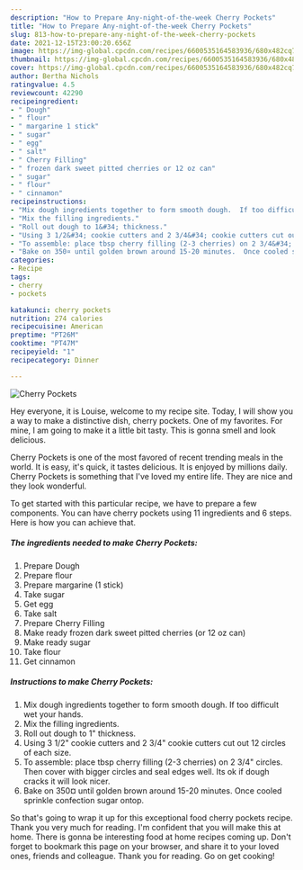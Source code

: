 ```yaml
---
description: "How to Prepare Any-night-of-the-week Cherry Pockets"
title: "How to Prepare Any-night-of-the-week Cherry Pockets"
slug: 813-how-to-prepare-any-night-of-the-week-cherry-pockets
date: 2021-12-15T23:00:20.656Z
image: https://img-global.cpcdn.com/recipes/6600535164583936/680x482cq70/cherry-pockets-recipe-main-photo.jpg
thumbnail: https://img-global.cpcdn.com/recipes/6600535164583936/680x482cq70/cherry-pockets-recipe-main-photo.jpg
cover: https://img-global.cpcdn.com/recipes/6600535164583936/680x482cq70/cherry-pockets-recipe-main-photo.jpg
author: Bertha Nichols
ratingvalue: 4.5
reviewcount: 42290
recipeingredient:
- " Dough"
- " flour"
- " margarine 1 stick"
- " sugar"
- " egg"
- " salt"
- " Cherry Filling"
- " frozen dark sweet pitted cherries or 12 oz can"
- " sugar"
- " flour"
- " cinnamon"
recipeinstructions:
- "Mix dough ingredients together to form smooth dough.  If too difficult wet your hands."
- "Mix the filling ingredients."
- "Roll out dough to 1&#34; thickness."
- "Using 3 1/2&#34; cookie cutters and 2 3/4&#34; cookie cutters cut out 12 circles of each size."
- "To assemble: place tbsp cherry filling (2-3 cherries) on 2 3/4&#34; circles.  Then cover with bigger circles and seal edges well.  Its ok if dough cracks it will look nicer."
- "Bake on 350¤ until golden brown around 15-20 minutes.  Once cooled sprinkle confection sugar ontop."
categories:
- Recipe
tags:
- cherry
- pockets

katakunci: cherry pockets 
nutrition: 274 calories
recipecuisine: American
preptime: "PT26M"
cooktime: "PT47M"
recipeyield: "1"
recipecategory: Dinner

---
```



![Cherry Pockets](https://img-global.cpcdn.com/recipes/6600535164583936/680x482cq70/cherry-pockets-recipe-main-photo.jpg)

Hey everyone, it is Louise, welcome to my recipe site. Today, I will show you a way to make a distinctive dish, cherry pockets. One of my favorites. For mine, I am going to make it a little bit tasty. This is gonna smell and look delicious.



Cherry Pockets is one of the most favored of recent trending meals in the world. It is easy, it's quick, it tastes delicious. It is enjoyed by millions daily. Cherry Pockets is something that I've loved my entire life. They are nice and they look wonderful.


To get started with this particular recipe, we have to prepare a few components. You can have cherry pockets using 11 ingredients and 6 steps. Here is how you can achieve that.

<!--inarticleads1-->

##### The ingredients needed to make Cherry Pockets:

1. Prepare  Dough
1. Prepare  flour
1. Prepare  margarine (1 stick)
1. Take  sugar
1. Get  egg
1. Take  salt
1. Prepare  Cherry Filling
1. Make ready  frozen dark sweet pitted cherries (or 12 oz can)
1. Make ready  sugar
1. Take  flour
1. Get  cinnamon




<!--inarticleads2-->

##### Instructions to make Cherry Pockets:

1. Mix dough ingredients together to form smooth dough.  If too difficult wet your hands.
1. Mix the filling ingredients.
1. Roll out dough to 1&#34; thickness.
1. Using 3 1/2&#34; cookie cutters and 2 3/4&#34; cookie cutters cut out 12 circles of each size.
1. To assemble: place tbsp cherry filling (2-3 cherries) on 2 3/4&#34; circles.  Then cover with bigger circles and seal edges well.  Its ok if dough cracks it will look nicer.
1. Bake on 350¤ until golden brown around 15-20 minutes.  Once cooled sprinkle confection sugar ontop.




So that's going to wrap it up for this exceptional food cherry pockets recipe. Thank you very much for reading. I'm confident that you will make this at home. There is gonna be interesting food at home recipes coming up. Don't forget to bookmark this page on your browser, and share it to your loved ones, friends and colleague. Thank you for reading. Go on get cooking!
